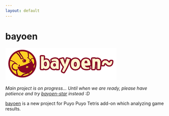 ```yaml
---
layout: default
---
```


# bayoen

![bayoen~](/bayoen-en.png#center)

_Main project is on progress... Until when we are ready, please have patience and try [bayoen-star](/bayoen-star) instead :D_

[bayoen](https://github.com/bayoen/bayoen-exe) is a new project for Puyo Puyo Tetris add-on which analyzing game results.